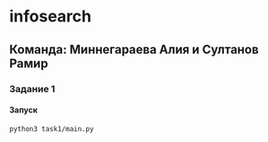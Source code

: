 # infosearch

## Команда: Миннегараева Алия и Султанов Рамир

### Задание 1

#### Запуск

```
python3 task1/main.py
```

